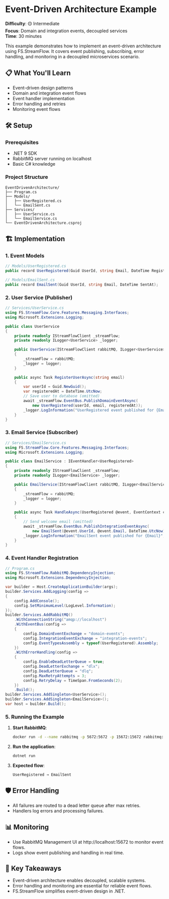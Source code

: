 # Event-Driven Architecture Example

**Difficulty**: 🟡 Intermediate  
**Focus**: Domain and integration events, decoupled services  
**Time**: 30 minutes

This example demonstrates how to implement an event-driven architecture using FS.StreamFlow. It covers event publishing, subscribing, error handling, and monitoring in a decoupled microservices scenario.

## 📋 What You'll Learn
- Event-driven design patterns
- Domain and integration event flows
- Event handler implementation
- Error handling and retries
- Monitoring event flows

## 🛠️ Setup

### Prerequisites
- .NET 9 SDK
- RabbitMQ server running on localhost
- Basic C# knowledge

### Project Structure
```
EventDrivenArchitecture/
├── Program.cs
├── Models/
│   ├── UserRegistered.cs
│   └── EmailSent.cs
├── Services/
│   ├── UserService.cs
│   └── EmailService.cs
└── EventDrivenArchitecture.csproj
```

## 🏗️ Implementation

### 1. Event Models

```csharp
// Models/UserRegistered.cs
public record UserRegistered(Guid UserId, string Email, DateTime RegisteredAt);

// Models/EmailSent.cs
public record EmailSent(Guid UserId, string Email, DateTime SentAt);
```

### 2. User Service (Publisher)

```csharp
// Services/UserService.cs
using FS.StreamFlow.Core.Features.Messaging.Interfaces;
using Microsoft.Extensions.Logging;

public class UserService
{
    private readonly IStreamFlowClient _streamFlow;
    private readonly ILogger<UserService> _logger;

    public UserService(IStreamFlowClient rabbitMQ, ILogger<UserService> logger)
    {
        _streamFlow = rabbitMQ;
        _logger = logger;
    }

    public async Task RegisterUserAsync(string email)
    {
        var userId = Guid.NewGuid();
        var registeredAt = DateTime.UtcNow;
        // Save user to database (omitted)
        await _streamFlow.EventBus.PublishDomainEventAsync(
            new UserRegistered(userId, email, registeredAt));
        _logger.LogInformation("UserRegistered event published for {Email}", email);
    }
}
```

### 3. Email Service (Subscriber)

```csharp
// Services/EmailService.cs
using FS.StreamFlow.Core.Features.Messaging.Interfaces;
using Microsoft.Extensions.Logging;

public class EmailService : IEventHandler<UserRegistered>
{
    private readonly IStreamFlowClient _streamFlow;
    private readonly ILogger<EmailService> _logger;

    public EmailService(IStreamFlowClient rabbitMQ, ILogger<EmailService> logger)
    {
        _streamFlow = rabbitMQ;
        _logger = logger;
    }

    public async Task HandleAsync(UserRegistered @event, EventContext context)
    {
        // Send welcome email (omitted)
        await _streamFlow.EventBus.PublishIntegrationEventAsync(
            new EmailSent(@event.UserId, @event.Email, DateTime.UtcNow));
        _logger.LogInformation("EmailSent event published for {Email}", @event.Email);
    }
}
```

### 4. Event Handler Registration

```csharp
// Program.cs
using FS.StreamFlow.RabbitMQ.DependencyInjection;
using Microsoft.Extensions.DependencyInjection;

var builder = Host.CreateApplicationBuilder(args);
builder.Services.AddLogging(config =>
{
    config.AddConsole();
    config.SetMinimumLevel(LogLevel.Information);
});
builder.Services.AddRabbitMQ()
    .WithConnectionString("amqp://localhost")
    .WithEventBus(config =>
    {
        config.DomainEventExchange = "domain-events";
        config.IntegrationEventExchange = "integration-events";
        config.EventTypesAssembly = typeof(UserRegistered).Assembly;
    })
    .WithErrorHandling(config =>
    {
        config.EnableDeadLetterQueue = true;
        config.DeadLetterExchange = "dlx";
        config.DeadLetterQueue = "dlq";
        config.MaxRetryAttempts = 3;
        config.RetryDelay = TimeSpan.FromSeconds(2);
    })
    .Build();
builder.Services.AddSingleton<UserService>();
builder.Services.AddSingleton<EmailService>();
var host = builder.Build();
```

### 5. Running the Example

1. **Start RabbitMQ**:
   ```bash
   docker run -d --name rabbitmq -p 5672:5672 -p 15672:15672 rabbitmq:3-management
   ```
2. **Run the application**:
   ```bash
   dotnet run
   ```
3. **Expected flow**:
   ```
   UserRegistered → EmailSent
   ```

## 🛡️ Error Handling
- All failures are routed to a dead letter queue after max retries.
- Handlers log errors and processing failures.

## 📊 Monitoring
- Use RabbitMQ Management UI at http://localhost:15672 to monitor event flows.
- Logs show event publishing and handling in real time.

## 🎯 Key Takeaways
- Event-driven architecture enables decoupled, scalable systems.
- Error handling and monitoring are essential for reliable event flows.
- FS.StreamFlow simplifies event-driven design in .NET. 